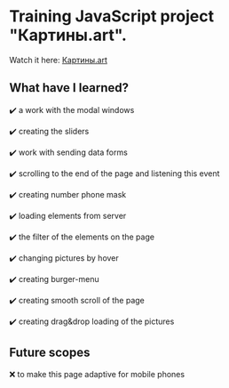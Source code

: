 # Training JavaScript project "Картины.art".

Watch it here: [Картины.art](https://andrej-a.github.io/Pictures_art_JSpractice_2/dist/index.html)

## What have I learned?

:heavy_check_mark: a work with the modal windows

:heavy_check_mark: creating the sliders

:heavy_check_mark: work with sending data forms

:heavy_check_mark: scrolling to the end of the page and listening this event

:heavy_check_mark: creating number phone mask

:heavy_check_mark: loading elements from server

:heavy_check_mark: the filter of the elements on the page

:heavy_check_mark: changing pictures by hover

:heavy_check_mark: creating burger-menu

:heavy_check_mark: creating smooth scroll of the page

:heavy_check_mark: creating drag&drop loading of the pictures

## Future scopes
:x: to make this page adaptive for mobile phones


